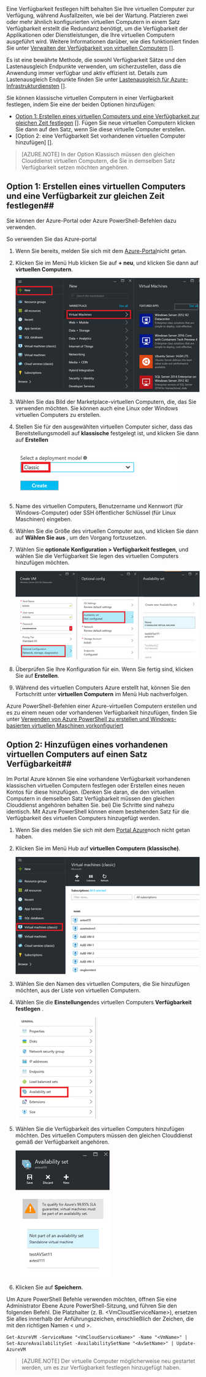


Eine Verfügbarkeit festlegen hilft behalten Sie Ihre virtuellen Computer zur Verfügung, während Ausfallzeiten, wie bei der Wartung. Platzieren zwei oder mehr ähnlich konfigurierten virtuellen Computern in einem Satz Verfügbarkeit erstellt die Redundanz benötigt, um die Verfügbarkeit der Applikationen oder Dienstleistungen, die Ihre virtuellen Computern ausgeführt wird. Weitere Informationen darüber, wie dies funktioniert finden Sie unter [Verwalten der Verfügbarkeit von virtuellen Computern] [].

Es ist eine bewährte Methode, die sowohl Verfügbarkeit Sätze und den Lastenausgleich Endpunkte verwenden, um sicherzustellen, dass die Anwendung immer verfügbar und aktiv effizient ist. Details zum Lastenausgleich Endpunkte finden Sie unter [Lastenausgleich für Azure-Infrastrukturdiensten] [].

Sie können klassische virtuellen Computern in einer Verfügbarkeit festlegen, indem Sie eine der beiden Optionen hinzufügen:

- [Option 1: Erstellen eines virtuellen Computers und eine Verfügbarkeit zur gleichen Zeit festlegen] []. Fügen Sie neue virtuellen Computern klicken Sie dann auf den Satz, wenn Sie diese virtuelle Computer erstellen.
- [Option 2: eine Verfügbarkeit Set vorhandenen virtuellen Computer hinzufügen] [].

>[AZURE.NOTE] In der Option Klassisch müssen den gleichen Clouddienst virtuellen Computern, die Sie in demselben Satz Verfügbarkeit setzen möchten angehören.

## <a id="createset"> </a>Option 1: Erstellen eines virtuellen Computers und eine Verfügbarkeit zur gleichen Zeit festlegen##

Sie können der Azure-Portal oder Azure PowerShell-Befehlen dazu verwenden.

So verwenden Sie das Azure-portal

1. Wenn Sie bereits, melden Sie sich mit dem [Azure-Portal](https://portal.azure.com)nicht getan.

2. Klicken Sie im Menü Hub klicken Sie auf **+ neu**, und klicken Sie dann auf **virtuellen Computern**.
    
    ![Alternativer Bildtext](./media/virtual-machines-common-classic-configure-availability/ChooseVMImage.png)

3. Wählen Sie das Bild der Marketplace-virtuellen Computern, die, das Sie verwenden möchten. Sie können auch eine Linux oder Windows virtuellen Computers zu erstellen.

4. Stellen Sie für den ausgewählten virtuellen Computer sicher, dass das Bereitstellungsmodell auf **klassische** festgelegt ist, und klicken Sie dann auf **Erstellen**
    
    ![Alternativer Bildtext](./media/virtual-machines-common-classic-configure-availability/ChooseClassicModel.png)

5. Name des virtuellen Computers, Benutzername und Kennwort (für Windows-Computer) oder SSH öffentlicher Schlüssel (für Linux Maschinen) eingeben. 

6. Wählen Sie die Größe des virtuellen Computer aus, und klicken Sie dann auf **Wählen Sie aus** , um den Vorgang fortzusetzen.

7. Wählen Sie **optionale Konfiguration > Verfügbarkeit festlegen**, und wählen Sie die Verfügbarkeit Sie legen des virtuellen Computers hinzufügen möchten.
    
    ![Alternativer Bildtext](./media/virtual-machines-common-classic-configure-availability/ChooseAvailabilitySet.png) 

8. Überprüfen Sie Ihre Konfiguration für ein. Wenn Sie fertig sind, klicken Sie auf **Erstellen**.

9. Während des virtuellen Computers Azure erstellt hat, können Sie den Fortschritt unter **virtuellen Computern** im Menü Hub nachverfolgen.

Azure PowerShell-Befehlen einer Azure-virtuellen Computern erstellen und es zu einem neuen oder vorhandenen Verfügbarkeit hinzufügen, finden Sie unter [Verwenden von Azure PowerShell zu erstellen und Windows-basierten virtuellen Maschinen vorkonfiguriert](../articles/virtual-machines/virtual-machines-windows-classic-create-powershell.md)

## <a id="addmachine"> </a>Option 2: Hinzufügen eines vorhandenen virtuellen Computers auf einen Satz Verfügbarkeit##

Im Portal Azure können Sie eine vorhandene Verfügbarkeit vorhandenen klassischen virtuellen Computern festlegen oder Erstellen eines neuen Kontos für diese hinzufügen. (Denken Sie daran, die den virtuellen Computern in demselben Satz Verfügbarkeit müssen den gleichen Clouddienst angehören behalten Sie. bei) Die Schritte sind nahezu identisch. Mit Azure PowerShell können einem bestehenden Satz für die Verfügbarkeit des virtuellen Computers hinzugefügt werden.

1. Wenn Sie dies melden Sie sich mit dem [Portal Azure](https://portal.azure.com)noch nicht getan haben.

2. Klicken Sie im Menü Hub auf **virtuellen Computern (klassische)**.
    
    ![Alternativer Bildtext](./media/virtual-machines-common-classic-configure-availability/ChooseClassicVM.png)

3. Wählen Sie den Namen des virtuellen Computers, die Sie hinzufügen möchten, aus der Liste von virtuellen Computern.

4. Wählen Sie die **Einstellungen**des virtuellen Computers **Verfügbarkeit festlegen** .
    
    ![Alternativer Bildtext](./media/virtual-machines-common-classic-configure-availability/AvailabilitySetSettings.png)

5. Wählen Sie die Verfügbarkeit des virtuellen Computers hinzufügen möchten. Des virtuellen Computers müssen den gleichen Clouddienst gemäß der Verfügbarkeit angehören.
    
    ![Alternativer Bildtext](./media/virtual-machines-common-classic-configure-availability/AvailabilitySetPicker.png)

6. Klicken Sie auf **Speichern**.

Um Azure PowerShell Befehle verwenden möchten, öffnen Sie eine Administrator Ebene Azure PowerShell-Sitzung, und führen Sie den folgenden Befehl. Die Platzhalter (z. B. &lt;VmCloudServiceName&gt;), ersetzen Sie alles innerhalb der Anführungszeichen, einschließlich der Zeichen, die mit den richtigen Namen < und >.

    Get-AzureVM -ServiceName "<VmCloudServiceName>" -Name "<VmName>" | Set-AzureAvailabilitySet -AvailabilitySetName "<AvSetName>" | Update-AzureVM

>[AZURE.NOTE] Der virtuelle Computer möglicherweise neu gestartet werden, um es zur Verfügbarkeit festlegen hinzugefügt haben.


<!-- LINKS -->
[Option 1: Erstellen eines virtuellen Computers und eine Verfügbarkeit zur gleichen Zeit festlegen]: #createset
[Option 2: Hinzufügen eines vorhandenen virtuellen Computers auf einen Satz Verfügbarkeit]: #addmachine

[Lastenausgleich für Azure-Infrastrukturdiensten]: ../articles/virtual-machines/virtual-machines-linux-load-balance.md
[Verwalten der Verfügbarkeit von virtuellen Computern]: ../articles/virtual-machines/virtual-machines-linux-manage-availability.md

[Create a virtual machine running Windows]: ../articles/virtual-machines/virtual-machines-windows-hero-tutorial.md
[Virtual Network overview]: ../articles/virtual-network/virtual-networks-overview.md


